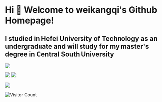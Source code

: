 # Hi 🎉 Welcome to weikangqi's Github Homepage!
## I studied in Hefei University of Technology as an undergraduate and will study for my master's degree in Central South University
<img src="https://readme-typing-svg.herokuapp.com/?lines=Welcome,%20visitor!;Hello%20Github%20World!&font=Roboto" />
<p>
<img src="https://img.shields.io/static/v1?label=Program&message=Python&color=blue"/>
<img src="https://img.shields.io/static/v1?label=Program&message=C&color=blue"/>


![](https://github-readme-stats.vercel.app/api?username=weikangqi&show_icons=true&theme=tokyonight&count_private=true)

![Visitor Count](https://profile-counter.glitch.me/weikangqi/count.svg)




